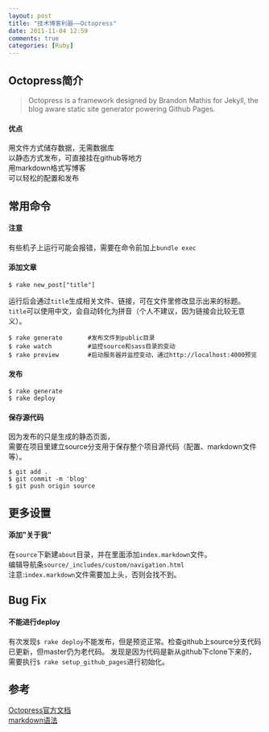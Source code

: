 ```yaml
---
layout: post
title: "技术博客利器——Octopress"
date: 2011-11-04 12:59
comments: true
categories: [Ruby]
---
```


## Octopress简介
> Octopress is a framework designed by Brandon Mathis for Jekyll, the blog aware static site generator powering Github Pages.  

#### 优点
用文件方式储存数据，无需数据库  
以静态方式发布，可直接挂在github等地方  
用markdown格式写博客  
可以轻松的配置和发布

## 常用命令
#### 注意  
有些机子上运行可能会报错，需要在命令前加上`bundle exec`

#### 添加文章  
```
$ rake new_post["title"]
```
运行后会通过`title`生成相关文件、链接，可在文件里修改显示出来的标题。  
`title`可以使用中文，会自动转化为拼音（个人不建议，因为链接会比较无意义）。  

```
$ rake generate       #发布文件到public目录
$ rake watch          #监控source和sass目录的变动
$ rake preview        #启动服务器并监控变动，通过http://localhost:4000预览
```

#### 发布  
```
$ rake generate
$ rake deploy
```

#### 保存源代码
因为发布的只是生成的静态页面，  
需要在项目里建立source分支用于保存整个项目源代码（配置、markdown文件等）。
```
$ git add .
$ git commit -m 'blog'
$ git push origin source
```

## 更多设置
#### 添加"关于我"
在`source`下新建`about`目录，并在里面添加`index.markdown`文件。  
编辑导航条`source/_includes/custom/navigation.html`  
注意:`index.markdown`文件需要加上头，否则会找不到。  



## Bug Fix

#### 不能进行deploy  
有次发现`$ rake deploy`不能发布，但是预览正常。检查github上source分支代码已更新，但master仍为老代码。
发现是因为代码是新从github下clone下来的，需要执行`$ rake setup_github_pages`进行初始化。

## 参考
[Octopress官方文档](http://octopress.org/docs/)  
[markdown语法](http://daringfireball.net/projects/markdown/syntax)
